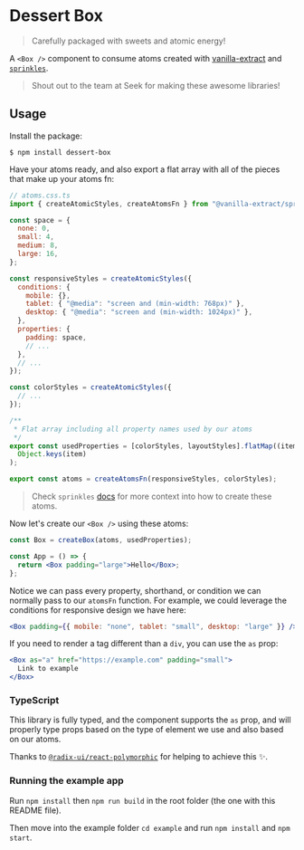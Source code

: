 # Dessert Box

> Carefully packaged with sweets and atomic energy!

A `<Box />` component to consume atoms created with [vanilla-extract](https://github.com/seek-oss/vanilla-extract) and [`sprinkles`](https://github.com/seek-oss/vanilla-extract/tree/master/packages/sprinkles).

> Shout out to the team at Seek for making these awesome libraries!

## Usage

Install the package:

```
$ npm install dessert-box
```

Have your atoms ready, and also export a flat array with all of the pieces that make up your atoms fn:

```js
// atoms.css.ts
import { createAtomicStyles, createAtomsFn } from "@vanilla-extract/sprinkles";

const space = {
  none: 0,
  small: 4,
  medium: 8,
  large: 16,
};

const responsiveStyles = createAtomicStyles({
  conditions: {
    mobile: {},
    tablet: { "@media": "screen and (min-width: 768px)" },
    desktop: { "@media": "screen and (min-width: 1024px)" },
  },
  properties: {
    padding: space,
    // ...
  },
  // ...
});

const colorStyles = createAtomicStyles({
  // ...
});

/**
 * Flat array including all property names used by our atoms
 */
export const usedProperties = [colorStyles, layoutStyles].flatMap((item) =>
  Object.keys(item)
);

export const atoms = createAtomsFn(responsiveStyles, colorStyles);
```

> Check `sprinkles` [docs](https://github.com/seek-oss/vanilla-extract/tree/3360bdfc9220024e7ffa49b3b198b72743d4e264/packages/sprinkles#setup) for more context into how to create these atoms.

Now let's create our `<Box />` using these atoms:

```jsx
const Box = createBox(atoms, usedProperties);

const App = () => {
  return <Box padding="large">Hello</Box>;
};
```

Notice we can pass every property, shorthand, or condition we can normally pass to our `atomsFn` function. For example, we could leverage the conditions for responsive design we have here:

```jsx
<Box padding={{ mobile: "none", tablet: "small", desktop: "large" }} />
```

If you need to render a tag different than a `div`, you can use the `as` prop:

```jsx
<Box as="a" href="https://example.com" padding="small">
  Link to example
</Box>
```

### TypeScript

This library is fully typed, and the component supports the `as` prop, and will properly type props based on the type of element we use and also based on our atoms.

Thanks to [`@radix-ui/react-polymorphic`](https://radix-ui.com/primitives/docs/utilities/polymorphic) for helping to achieve this :sparkles:.

### Running the example app

Run `npm install` then `npm run build` in the root folder (the one with this README file).

Then move into the example folder `cd example` and run `npm install` and `npm start`.
